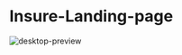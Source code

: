 # Insure-Landing-page
![desktop-preview](https://user-images.githubusercontent.com/72826720/124977472-2eed6680-e039-11eb-996a-1167ccafc306.jpg)

